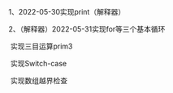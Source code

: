 1、2022-05-30实现print（解释器）

2、（解释器）2022-05-31实现for等三个基本循环

​      实现三目运算prim3

​      实现Switch-case

​      实现数组越界检查